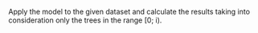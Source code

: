 
Apply the model to the given dataset and calculate the results taking into consideration only the trees in the range [0; i).
